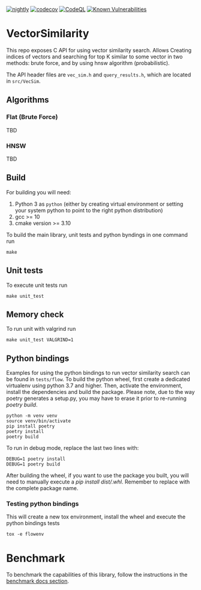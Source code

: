 [![nightly](https://github.com/RedisAI/VectorSimilarity/actions/workflows/nightly.yml/badge.svg)](https://github.com/RedisAI/VectorSimilarity/actions/workflows/nightly.yml)
[![codecov](https://codecov.io/gh/RedisAI/VectorSimilarity/branch/main/graph/badge.svg)](https://codecov.io/gh/RedisAI/VectorSimilarity)
[![CodeQL](https://github.com/RedisAI/VectorSimilarity/actions/workflows/codeql-analysis.yml/badge.svg)](https://github.com/RedisAI/VectorSimilarity/actions/workflows/codeql-analysis.yml)
[![Known Vulnerabilities](https://snyk.io/test/github/RedisAI/VectorSimilarity/badge.svg)](https://snyk.io/test/github/RedisAI/VectorSimilarity)


# VectorSimilarity

This repo exposes C API for using vector similarity search.
Allows Creating indices of vectors and searching for top K similar to some vector in two methods: brute force, and by using hnsw algorithm (probabilistic).

The API header files are `vec_sim.h` and `query_results.h`, which are located in `src/VecSim`.

## Algorithms

### Flat (Brute Force)
TBD

### HNSW
TBD

## Build
For building you will need:
1. Python 3 as `python` (either by creating virtual environment or setting your system python to point to the right python distribution)
2. gcc >= 10
3. cmake version >= 3.10

To build the main library, unit tests and python byndings in one command run
```
make
```

## Unit tests
To execute unit tests run

```
make unit_test
```
## Memory check

To run unit with valgrind run
```
make unit_test VALGRIND=1
```

## Python bindings

Examples for using the python bindings to run vector similarity search can be found in `tests/flow`.
To build the python wheel, first create a dedicated virtualenv using python 3.7 and higher. Then, activate the environment, install the dependencies and build the package. Please note, due to the way poetry generates a setup.py, you may have to erase it prior to re-running *poetry build*.

```
python -m venv venv
source venv/bin/activate
pip install poetry
poetry install
poetry build
```

To run in debug mode, replace the last two lines with:

```
DEBUG=1 poetry install
DEBUG=1 poetry build
```

After building the wheel, if you want to use the package you built, you will need to manually execute a *pip install dist/<package>.whl*. Remember to replace <package> with the complete package name.

### Testing python bindings
This will create a new tox environment, install the wheel and execute the python bindings tests
```
tox -e flowenv
```

# Benchmark

To benchmark the capabilities of this library, follow the instructions in the [benchmark docs section](docs/benchmarks.md).
